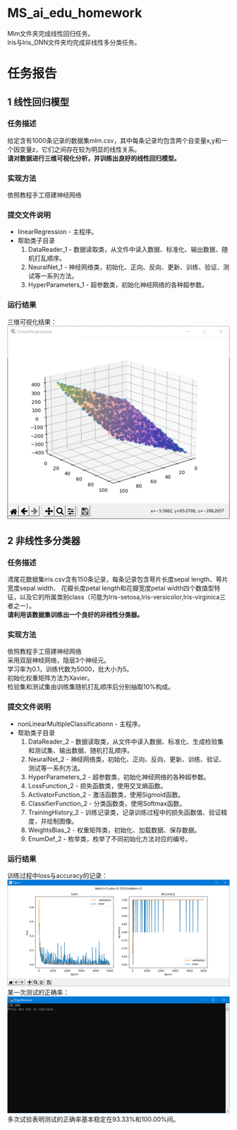 # MS_ai_edu_homework
Mlm文件夹完成线性回归任务。</br>
Iris与Iris_DNN文件夹均完成非线性多分类任务。</br>
# 任务报告
## 1 线性回归模型</br>
### 任务描述</br>
给定含有1000条记录的数据集mlm.csv，其中每条记录均包含两个自变量x,y和一个因变量z，它们之间存在较为明显的线性关系。</br>
**请对数据进行三维可视化分析，并训练出良好的线性回归模型。**</br>
### 实现方法</br>
依照教程手工搭建神经网络</br>
### 提交文件说明</br>
* linearRegression - 主程序。
* 帮助类子目录
  1. DataReader_1 - 数据读取类，从文件中读入数据、标准化、输出数据、随机打乱顺序。</br>
  2. NeuralNet_1 - 神经网络类，初始化、正向、反向、更新、训练、验证、测试等一系列方法。</br>
  3. HyperParameters_1 - 超参数类，初始化神经网络的各种超参数。</br>
### 运行结果</br>
三维可视化结果：</br>
![avatar](https://github.com/seeeagull/MS_ai_edu_homework/blob/main/Mlm/resultMlm.png)
## 2 非线性多分类器</br>
### 任务描述</br>
鸢尾花数据集iris.csv含有150条记录，每条记录包含萼片长度sepal length、萼片宽度sepal width、 花瓣长度petal length和花瓣宽度petal width四个数值型特征，以及它的所属类别class（可能为Iris-setosa,Iris-versicolor,Iris-virginica三者之一）。</br>
**请利用该数据集训练出一个良好的非线性分类器。**</br>
### 实现方法</br>
依照教程手工搭建神经网络</br>
采用双层神经网络，隐层3个神经元。</br>
学习率为0.1，训练代数为5000，批大小为5。</br>
初始化权重矩阵方法为Xavier。</br>
检验集和测试集由训练集随机打乱顺序后分别抽取10%构成。</br>
### 提交文件说明</br>
* nonLinearMultipleClassificationn - 主程序。
* 帮助类子目录
  1. DataReader_2 - 数据读取类，从文件中读入数据、标准化、生成检验集和测试集、输出数据、随机打乱顺序。</br>
  2. NeuralNet_2 - 神经网络类，初始化、正向、反向、更新、训练、验证、测试等一系列方法。</br>
  3. HyperParameters_2 - 超参数类，初始化神经网络的各种超参数。</br>
  4. LossFunction_2 - 损失函数类，使用交叉熵函数。</br>
  5. ActivatorFunction_2 - 激活函数类，使用Sigmoid函数。</br>
  6. ClassifierFunction_2 - 分类函数类，使用Softmax函数。</br>
  7. TrainingHistory_2 - 训练记录类，记录训练过程中的损失函数值、验证精度，并绘制图像。</br>
  8. WeightsBias_2 - 权重矩阵类，初始化、加载数据、保存数据。</br>
  9. EnumDef_2 - 枚举类，枚举了不同初始化方法对应的编号。</br>
### 运行结果</br>
训练过程中loss与accuracy的记录：</br>
![avatar](https://github.com/seeeagull/MS_ai_edu_homework/blob/main/Iris/lossAndAccuracy.png)
某一次测试的正确率：</br>
![avatar](https://github.com/seeeagull/MS_ai_edu_homework/blob/main/Iris/result.png)
多次试验表明测试的正确率基本稳定在93.33%和100.00%间。</br>
